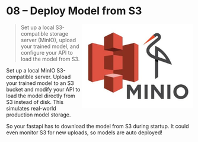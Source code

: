 
# 08 – Deploy Model from S3

<img src="../../media/s3-minio-logos-name.jpg" style="width: 300px" align="right">

> Set up a local S3-compatible storage server (MinIO), upload your trained model, and configure your API to load the model from S3.

Set up a local MinIO S3-compatible server. Upload your trained model to an S3 bucket and modify your API to load the model directly from S3 instead of disk. This simulates real-world production model storage.

So your fastapi has to download the model from S3 during startup.
It could even monitor S3 for new uploads, so models are auto deployed!

